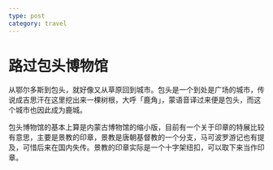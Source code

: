 ```yaml
---
type: post
category: travel
---
```


# 路过包头博物馆

从鄂尔多斯到包头，就好像又从草原回到城市。包头是一个到处是广场的城市，传说成吉思汗在这里挖出来一棵树根，大呼「鹿角」，蒙语音译过来便是包头，而这个城市也因此成为鹿城。

包头博物馆的基本上算是内蒙古博物馆的缩小版，目前有一个关于印章的特展比较有意思，主要是景教的印章，景教是唐朝基督教的一个分支，马可波罗游记也有提及，可惜后来在国内失传。景教的印章实际是一个十字架纽扣，可以取下来当作印章。
